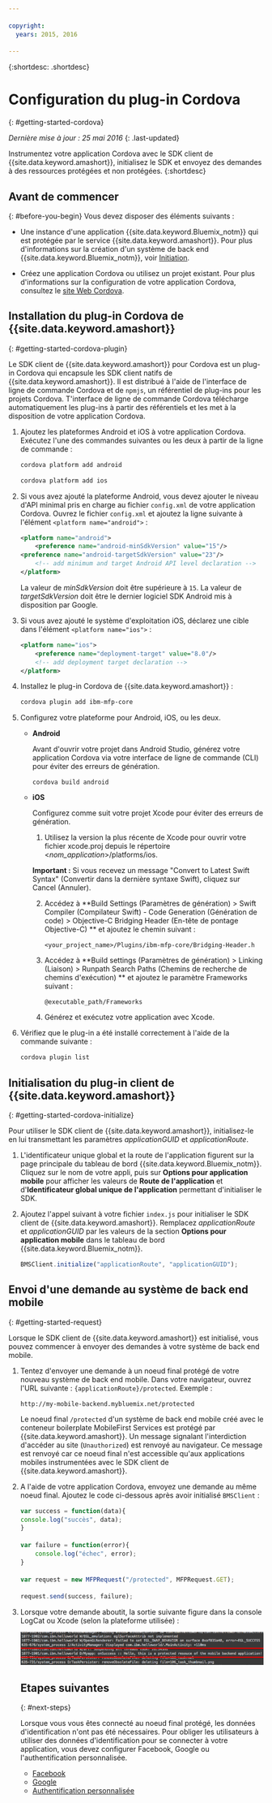 ```yaml
---

copyright:
  years: 2015, 2016
  
---
```

{:shortdesc: .shortdesc}

# Configuration du plug-in Cordova
{: #getting-started-cordova}

*Dernière mise à jour : 25 mai 2016*
{: .last-updated}

Instrumentez votre application Cordova avec le SDK client de {{site.data.keyword.amashort}}, initialisez le SDK et envoyez des demandes à des ressources protégées et non protégées.
{:shortdesc}

## Avant de commencer
{: #before-you-begin}
Vous devez disposer des éléments suivants :
* Une instance d'une application {{site.data.keyword.Bluemix_notm}} qui est protégée par le service {{site.data.keyword.amashort}}. Pour plus d'informations sur la création d'un système de back end {{site.data.keyword.Bluemix_notm}}, voir [Initiation](index.html).

* Créez une application Cordova ou utilisez un projet existant. Pour plus d'informations sur la configuration de votre application Cordova, consultez le [site Web Cordova](https://cordova.apache.org/).

## Installation du plug-in Cordova de {{site.data.keyword.amashort}}
{: #getting-started-cordova-plugin}

Le SDK client de {{site.data.keyword.amashort}} pour Cordova est un plug-in Cordova qui encapsule les SDK client natifs de {{site.data.keyword.amashort}}. Il est distribué à l'aide de l'interface de ligne de commande Cordova et de `npmjs`, un référentiel de plug-ins pour les projets Cordova. T'interface de ligne de commande Cordova télécharge automatiquement les plug-ins à partir des référentiels et les met à la disposition de votre application Cordova.

1. Ajoutez les plateformes Android et iOS à votre application Cordova. Exécutez l'une des commandes suivantes ou les deux à partir de la ligne de commande :

	```Bash
	cordova platform add android
	```

	```Bash
	cordova platform add ios
	```

1. Si vous avez ajouté la plateforme Android, vous devez ajouter le niveau d'API minimal pris en charge au fichier `config.xml` de votre application Cordova. Ouvrez le fichier `config.xml` et ajoutez la ligne suivante à l'élément `<platform name="android">` :

	```XML
	<platform name="android">  
		<preference name="android-minSdkVersion" value="15"/>
  	<preference name="android-targetSdkVersion" value="23"/>
		<!-- add minimum and target Android API level declaration -->
	</platform>
	```

	La valeur de *minSdkVersion* doit être supérieure à `15`. La valeur de *targetSdkVersion* doit être le dernier logiciel SDK Android mis à disposition par Google.

1. Si vous avez ajouté le système d'exploitation iOS, déclarez une cible dans l'élément `<platform name="ios">` :

	```XML
	<platform name="ios">
		<preference name="deployment-target" value="8.0"/>
		<!-- add deployment target declaration -->
	</platform>
	```

1. Installez le plug-in Cordova de {{site.data.keyword.amashort}} :

 	```Bash
	cordova plugin add ibm-mfp-core
	```

1. Configurez votre plateforme pour Android, iOS, ou les deux.

	* **Android**

		Avant d'ouvrir votre projet dans Android Studio, générez votre application Cordova via votre interface de ligne de commande (CLI) pour éviter des erreurs
de génération.

		```
		cordova build android
		```

	* **iOS**

		Configurez comme suit votre projet Xcode pour éviter des erreurs de génération.

		1. Utilisez la version la plus récente de Xcode pour ouvrir votre fichier xcode.proj depuis le répertoire
&lt;*nom_application*&gt;/platforms/ios.

		**Important :** Si vous recevez un message "Convert to Latest Swift Syntax" (Convertir dans la dernière syntaxe Swift), cliquez sur
Cancel (Annuler).

		2. Accédez à **Build Settings (Paramètres de génération) > Swift Compiler (Compilateur Swift) - Code Generation (Génération de code) > Objective-C
Bridging Header (En-tête de pontage Objective-C) ** et ajoutez le chemin suivant :

			```
			<your_project_name>/Plugins/ibm-mfp-core/Bridging-Header.h
			```

		3. Accédez à **Build settings (Paramètres de génération) > Linking (Liaison) > Runpath Search Paths (Chemins de recherche de chemins
d'exécution) ** et ajoutez le paramètre Frameworks suivant :

			```
			@executable_path/Frameworks
			```

		4. Générez et exécutez votre application avec Xcode.

1. Vérifiez que le plug-in a été installé correctement à l'aide de la commande suivante :

	```Bash
	cordova plugin list
	```

## Initialisation du plug-in client de {{site.data.keyword.amashort}}
{: #getting-started-cordova-initialize}

Pour utiliser le SDK client de {{site.data.keyword.amashort}}, initialisez-le en lui transmettant les paramètres *applicationGUID* et *applicationRoute*.

1. L'identificateur unique global et la route de l'application figurent sur la page principale du tableau de bord {{site.data.keyword.Bluemix_notm}}. Cliquez sur le nom de votre appli, puis sur **Options pour application mobile** pour afficher les valeurs de **Route de l'application** et d'**Identificateur global unique de l'application** permettant d'initialiser le SDK.

3. Ajoutez l'appel suivant à votre fichier `index.js` pour initialiser le SDK client de {{site.data.keyword.amashort}}. Remplacez
*applicationRoute* et *applicationGUID* par les valeurs de la section **Options pour application mobile** dans le
tableau de bord {{site.data.keyword.Bluemix_notm}}.

	```JavaScript
	BMSClient.initialize("applicationRoute", "applicationGUID");
	```

## Envoi d'une demande au système de back end mobile
{: #getting-started-request}

Lorsque le SDK client de {{site.data.keyword.amashort}} est initialisé, vous pouvez commencer à envoyer des demandes à votre système de back end mobile.

1. Tentez d'envoyer une demande à un noeud final protégé de votre nouveau système de back end mobile. Dans votre navigateur, ouvrez l'URL suivante :
`{applicationRoute}/protected`. Exemple :

	```
	http://my-mobile-backend.mybluemix.net/protected
	```

	Le noeud final `/protected` d'un système de back end mobile créé avec le conteneur boilerplate MobileFirst Services
est protégé par {{site.data.keyword.amashort}}. Un message signalant l'interdiction d'accéder au site (`Unauthorized`) est renvoyé au navigateur. Ce message est renvoyé car ce noeud final n'est accessible qu'aux applications mobiles instrumentées avec le SDK client de {{site.data.keyword.amashort}}.

1. A l'aide de votre application Cordova, envoyez une demande au même noeud final. Ajoutez le code ci-dessous après avoir initialisé `BMSClient` :

	```Javascript
	var success = function(data){
	console.log("succès", data);
	}

	var failure = function(error){
		console.log("échec", error);
	}

	var request = new MFPRequest("/protected", MFPRequest.GET);

	request.send(success, failure);
	```

1. Lorsque votre demande aboutit, la sortie suivante figure dans la console LogCat ou Xcode (selon la plateforme utilisée) :

	![image](images/getting-started-android-success.png)

	## Etapes suivantes
	{: #next-steps}

	Lorsque vous vous êtes connecté au noeud final protégé, les données d'identification n'ont pas été nécessaires. Pour obliger les utilisateurs à utiliser des données d'identification pour se connecter à votre application, vous devez configurer Facebook, Google ou l'authentification personnalisée.
	* [Facebook](facebook-auth-cordova.html)
	* [Google](google-auth-cordova.html)
	* [Authentification personnalisée](custom-auth-cordova.html)
